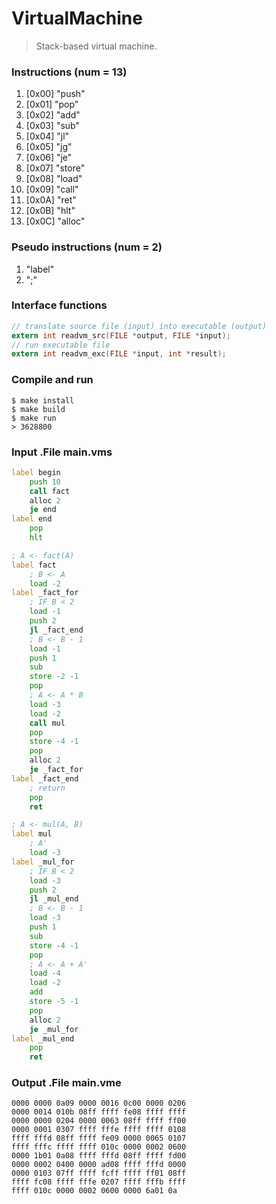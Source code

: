 # VirtualMachine
> Stack-based virtual machine.

### Instructions (num = 13)
1.  [0x00] "push"  
2.  [0x01] "pop"   
3.  [0x02] "add"   
4.  [0x03] "sub"   
5.  [0x04] "jl"    
6.  [0x05] "jg"    
7.  [0x06] "je"    
8.  [0x07] "store" 
9.  [0x08] "load"  
10. [0x09] "call"  
11. [0x0A] "ret"   
12. [0x0B] "hlt"   
13. [0x0C] "alloc" 

### Pseudo instructions (num = 2)
1. "label"
2. ";"

### Interface functions
```c
// translate source file (input) into executable (output)
extern int readvm_src(FILE *output, FILE *input);
// run executable file
extern int readvm_exc(FILE *input, int *result);
```

### Compile and run
```
$ make install
$ make build
$ make run
> 3628800
```

### Input .File main.vms
```asm
label begin
    push 10
    call fact
    alloc 2
    je end
label end
    pop
    hlt

; A <- fact(A)
label fact
    ; B <- A
    load -2
label _fact_for
    ; IF B < 2
    load -1
    push 2
    jl _fact_end
    ; B <- B - 1
    load -1
    push 1
    sub
    store -2 -1
    pop
    ; A <- A * B
    load -3
    load -2
    call mul
    pop
    store -4 -1
    pop
    alloc 2
    je _fact_for
label _fact_end
    ; return
    pop
    ret

; A <- mul(A, B)
label mul
    ; A'
    load -3
label _mul_for
    ; IF B < 2
    load -3
    push 2
    jl _mul_end
    ; B <- B - 1
    load -3
    push 1
    sub
    store -4 -1
    pop
    ; A <- A + A'
    load -4
    load -2
    add
    store -5 -1
    pop
    alloc 2
    je _mul_for
label _mul_end
    pop
    ret
```

### Output .File main.vme
```
0000 0000 0a09 0000 0016 0c00 0000 0206
0000 0014 010b 08ff ffff fe08 ffff ffff
0000 0000 0204 0000 0063 08ff ffff ff00
0000 0001 0307 ffff fffe ffff ffff 0108
ffff fffd 08ff ffff fe09 0000 0065 0107
ffff fffc ffff ffff 010c 0000 0002 0600
0000 1b01 0a08 ffff fffd 08ff ffff fd00
0000 0002 0400 0000 ad08 ffff fffd 0000
0000 0103 07ff ffff fcff ffff ff01 08ff
ffff fc08 ffff fffe 0207 ffff fffb ffff
ffff 010c 0000 0002 0600 0000 6a01 0a
```
